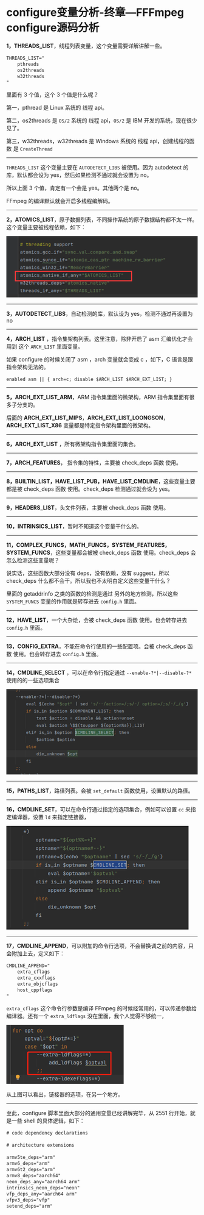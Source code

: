 # configure变量分析-终章—FFFmpeg configure源码分析

**1，THREADS_LIST**，线程列表变量，这个变量需要详解讲解一些。

```
THREADS_LIST="
    pthreads
    os2threads
    w32threads
"
```

里面有 3 个值，这个 3 个值是什么呢？

第一，pthread 是 Linux 系统的 线程 api。

第二，os2threads 是 `OS/2` 系统的 线程 api，`OS/2` 是 IBM 开发的系统，现在很少见了。

第三，w32threads，w32threads 是 Windows 系统的 线程 api，创建线程的函数 是 `CreateThread`

------

`THREADS_LIST` 这个变量主要在 `AUTODETECT_LIBS` 被使用。因为 autodetect 的库，默认都会设为 yes，然后如果检测不通过就会设置为 no。

所以上面 3 个值，肯定有一个会是 yes。其他两个是 no。

FFmpeg 的编译默认就会开启多线程编解码。



------

**2，ATOMICS_LIST**，原子数据列表，不同操作系统的原子数据结构都不太一样。这个变量主要被线程依赖，如下：

![configure-var2-1-1](configure-var2\configure-var2-1-1.png)

------

**3，AUTODETECT_LIBS**，自动检测的库，默认设为 yes，检测不通过再设置为 no

------

**4，ARCH_LIST** ，指令集架构列表。这里注意，除非开启了 asm 汇编优化才会用到 这个 `ARCH_LIST` 里面变量。

如果 configure 的时候关闭了 asm ，arch 变量就会变成 c ，如下，C 语言是跟指令架构无法的。

```
enabled asm || { arch=c; disable $ARCH_LIST $ARCH_EXT_LIST; }
```

------

**5，ARCH_EXT_LIST_ARM**，ARM 指令集里面的微架构，ARM 指令集里面有很多子分支的。

后面的 **ARCH_EXT_LIST_MIPS**，**ARCH_EXT_LIST_LOONGSON**，**ARCH_EXT_LIST_X86**  变量都是特定指令架构里面的微架构。

------

**6，ARCH_EXT_LIST** ，所有微架构指令集里面的集合。

------

**7，ARCH_FEATURES**， 指令集的特性，主要被 check_deps 函数 使用。

------

**8，BUILTIN_LIST，HAVE_LIST_PUB，HAVE_LIST_CMDLINE**，这些变量主要都是被 check_deps 函数 使用。check_deps 检测通过就会设为 yes。

------

**9，HEADERS_LIST**，头文件列表，主要被 check_deps 函数 使用。

------

**10，INTRINSICS_LIST**，暂时不知道这个变量干什么的。

------

**11，COMPLEX_FUNCS，MATH_FUNCS，SYSTEM_FEATURES，SYSTEM_FUNCS**，这些变量都会被被 check_deps 函数 使用。check_deps  会怎么检测这些变量呢？

说实话，这些函数大部分没有 deps，没有依赖，没有 suggest，所以 check_deps 什么都不会干。所以我也不太明白定义这些变量干什么？

里面的 getaddrinfo 之类的函数的检测是通过 另外的地方检测，所以这些 `SYSTEM_FUNCS` 变量的作用就是转存进去 `config.h` 里面。

------

**12，HAVE_LIST**，一个大杂烩，会被  check_deps 函数 使用。也会转存进去  `config.h` 里面。

------

**13，CONFIG_EXTRA**，不能在命令行使用的一些配置项。会被  check_deps 函数 使用。也会转存进去  `config.h` 里面。

------

**14，CMDLINE_SELECT** ，可以在命令行指定通过 `--enable-?*|--disable-?* ` 使用的的一些选项集合

![configure-var2-1-1-2](configure-var2\configure-var2-1-1-2.png)

------

**15，PATHS_LIST**，路径列表。会被 `set_default` 函数使用，设置默认的路径。

------

**16，CMDLINE_SET**，可以在命令行通过指定的选项集合，例如可以设置 `cc` 来指定编译器，设置 `ld` 来指定链接器，

![configure-var2-1-2](configure-var2\configure-var2-1-2.png)

------

**17，CMDLINE_APPEND**，可以附加的命令行选项，不会替换调之前的内容，只会附加上去，定义如下：

```
CMDLINE_APPEND="
    extra_cflags
    extra_cxxflags
    extra_objcflags
    host_cppflags
"
```

`extra_cflags` 这个命令行参数是编译 FFmpeg 的时候经常用的，可以传递参数给 编译器。还有一个 `extra_ldflags` 没在里面，我个人觉得不够统一，

![configure-var2-1-3](configure-var2\configure-var2-1-3.png)

从上图可以看出，链接器的选项，在另一个地方。

------

至此，configure 脚本里面大部分的通用变量已经讲解完毕，从  2551 行开始，就是一些 shell 的具体逻辑，如下：

```
# code dependency declarations

# architecture extensions

armv5te_deps="arm"
armv6_deps="arm"
armv6t2_deps="arm"
armv8_deps="aarch64"
neon_deps_any="aarch64 arm"
intrinsics_neon_deps="neon"
vfp_deps_any="aarch64 arm"
vfpv3_deps="vfp"
setend_deps="arm"
```

